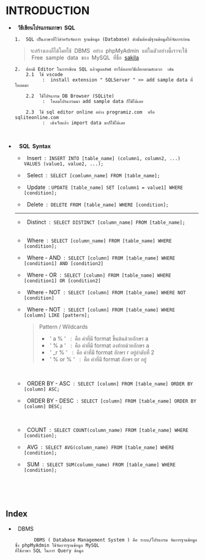 # INTRODUCTION

-  &nbsp; **วิธีเขียนโปรแกรมภาษา &nbsp;SQL**

       1.  SQL เป็นภาษาที่ไว้สำหรับจัดการ ฐานข้อมูล (Database) ดังนั้นต้องมีฐานข้อมูลให้จัดการก่อน
   
     > จะสร้างเองก็ได้โดยใช้ &nbsp;DBMS &nbsp;อย่าง &nbsp;phpMyAdmin&nbsp; แต่ในตัวอย่างนี้เราจะใช้ &nbsp;Free &nbsp;sample &nbsp;data&nbsp; ของ &nbsp;MySQL&nbsp; ที่ชื่อ &nbsp;[sakila](https://dev.mysql.com/doc/index-other.html)

       2.  ต้องมี Editor ในการเขียน SQL แล้วดูผลลัพธ์ ทำได้หลายวิธีเลือกตามสะดวก  เช่น
           2.1  ใช้ vscode
                 :  install extension " SQLServer " >> add sample data ที่โหลดมา
   
           2.2  ใช้โปรแกรม DB Browser (SQLite)
                 :  โหลดโปรแกรมมา add sample data ก็ใช้ได้เลย
   
           2.3  ใช้ sql editor online อย่าง programiz.com  หรือ  sqliteonline.com
                 :  เข้าเว็บแล้ว import data มาก็ใช้ได้เลย
 
<br/>

-  &nbsp; **&nbsp;SQL &nbsp;Syntax**
  
   - &nbsp; Insert &nbsp;:&nbsp; ```INSERT INTO [table_name] (column1, column2, ...) VALUES (value1, value2, ...);```
   
   - &nbsp; Select &nbsp;:&nbsp; ```SELECT [comlumn_name] FROM [table_name];```

   - &nbsp; Update &nbsp;:&nbsp;```UPDATE [table_name] SET [column1 = value1] WHERE [condition];```

   - &nbsp; Delete &nbsp;:&nbsp; ```DELETE FROM [table_name] WHERE [condition];```
 
   -----------------------------------------------------------------------------------------------------------------

   - &nbsp; Distinct &nbsp;:&nbsp; ```SELECT DISTINCT [column_name] FROM [table_name];```
     
   <br/>
 
   - &nbsp; Where &nbsp;:&nbsp; ```SELECT [column_name] FROM [table_name] WHERE [condition];```
 
   - &nbsp; Where - AND &nbsp;:&nbsp; ```SELECT [column] FROM [table_name] WHERE [condition1] AND [condition2]```
 
   - &nbsp; Where - OR &nbsp;:&nbsp; ```SELECT [column] FROM [table_name] WHERE [condition1] OR [condition2]```
 
   - &nbsp; Where - NOT &nbsp;:&nbsp; ```SELECT [column] FROM [table_name] WHERE NOT [condition]```
 
   - &nbsp; Where - NOT &nbsp;:&nbsp; ```SELECT [column] FROM [table_name] WHERE [column] LIKE [pattern];```

       > Pattern / Wildcards
       > - &nbsp;'&nbsp;a&nbsp;%&nbsp;'&nbsp;  &nbsp;:&nbsp;  คือ ค่าที่มี format ขึ้นต้นด้วยอักษร a
       > - &nbsp;'&nbsp;%&nbsp;a&nbsp;'&nbsp;  &nbsp;:&nbsp;  คือ ค่าที่มี format ลงท้ายด้วยอักษร a
       > - &nbsp;'&nbsp;_r&nbsp;%&nbsp;'&nbsp;  &nbsp;:&nbsp;  คือ ค่าที่มี format อักษร r อยู่ลำดับที่ 2
       > - &nbsp;'&nbsp;%&nbsp;or&nbsp;%&nbsp;'&nbsp;  &nbsp;:&nbsp;  คือ ค่าที่มี format อักษร or อยู่
 
   <br/>
 
   - &nbsp; ORDER BY - ASC &nbsp;:&nbsp; ```SELECT [column] FROM [table_name] ORDER BY [column] ASC;```
 
   - &nbsp; ORDER BY - DESC &nbsp;:&nbsp; ```SELECT [column] FROM [table_name] ORDER BY [column] DESC;```
 
   <br/>
 
   - &nbsp; COUNT &nbsp;:&nbsp; ```SELECT COUNT(column_name) FROM [table_name] WHERE [condition];```
 
   - &nbsp; AVG &nbsp;:&nbsp; ```SELECT AVG(column_name) FROM [table_name] WHERE [condition];```
 
   - &nbsp; SUM &nbsp;:&nbsp; ```SELECT SUM(column_name) FROM [table_name] WHERE [condition];```

<br/><br/><br/>

## Index
-  &nbsp; DBMS

              DBMS ( Database Management System ) คือ ระบบ/โปรแกรม จัดการฐานข้อมูล ซึ่ง phpMyAdmin ใช้จัดการฐานข้อมูล MySQL
       ที่ใช้ภาษา SQL ในการ Query ข้อมูล
